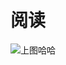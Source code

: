 # 阅读

![上图哈哈](https://user-images.githubusercontent.com/11730463/48298341-b1bf6b80-e4f6-11e8-8e4f-9bf65d7af9e0.jpg)